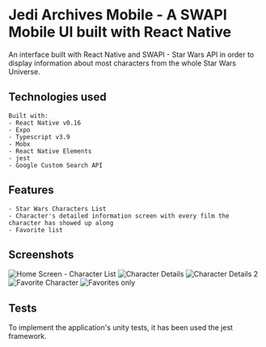 # Jedi Archives Mobile - A SWAPI Mobile UI built with React Native 

An interface built with React Native and SWAPI - Star Wars API in order to display information about most characters from the whole Star Wars Universe. 

## Technologies used
    Built with: 
    - React Native v0.16
    - Expo
    - Typescript v3.9 
    - Mobx 
    - React Native Elements 
    - jest 
    - Google Custom Search API 

## Features 
    - Star Wars Characters List 
    - Character's detailed information screen with every film the character has showed up along
    - Favorite list 

## Screenshots
![Home Screen - Character List](https://i.imgur.com/VyJTKZb.png)
![Character Details](https://i.imgur.com/JGimW1j.png)
![Character Details 2](https://i.imgur.com/Rm9pf6f.png)
![Favorite Character](https://i.imgur.com/GMDNqg4.png)
![Favorites only](https://i.imgur.com/28H8VEL.png)

## Tests

To implement the application's unity tests, it has been used the jest framework. 

